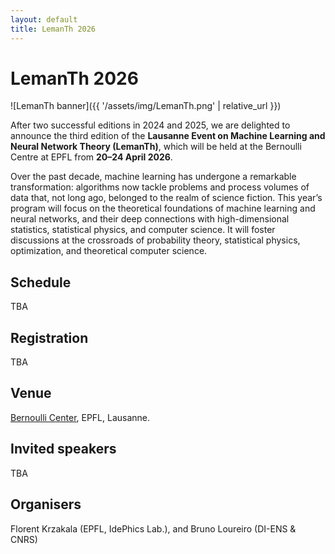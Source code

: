 ```yaml
---
layout: default
title: LemanTh 2026
---
```


<h1 id="about" class="section">LemanTh 2026</h1>

![LemanTh banner]({{ '/assets/img/LemanTh.png' | relative_url }})

After two successful editions in 2024 and 2025, we are delighted to announce the third edition of the **Lausanne Event on Machine Learning and Neural Network Theory (LemanTh)**, which will be held at the Bernoulli Centre at EPFL from **20–24 April 2026**.

Over the past decade, machine learning has undergone a remarkable transformation: algorithms now tackle problems and process volumes of data that, not long ago, belonged to the realm of science fiction. This year’s program will focus on the theoretical foundations of machine learning and neural networks, and their deep connections with high-dimensional statistics, statistical physics, and computer science. It will foster discussions at the crossroads of probability theory, statistical physics, optimization, and theoretical computer science.

<h2 id="schedule" class="section">Schedule</h2>

TBA

<h2 id="registration" class="section">Registration</h2>

TBA

<h2 id="venue">Venue</h2>

[Bernoulli Center](https://bernoulli.epfl.ch/), EPFL, Lausanne.

<h2 id="speakers">Invited speakers</h2>

TBA

<h2 id="organisers" class="section">Organisers</h2>

Florent Krzakala (EPFL, IdePhics Lab.), and Bruno Loureiro (DI-ENS & CNRS)
